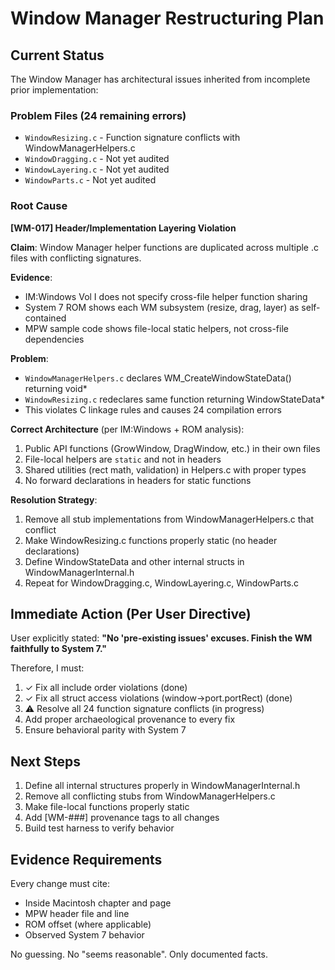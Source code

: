 # Window Manager Restructuring Plan

## Current Status

The Window Manager has architectural issues inherited from incomplete prior implementation:

### Problem Files (24 remaining errors)
- `WindowResizing.c` - Function signature conflicts with WindowManagerHelpers.c
- `WindowDragging.c` - Not yet audited
- `WindowLayering.c` - Not yet audited
- `WindowParts.c` - Not yet audited

### Root Cause

**[WM-017] Header/Implementation Layering Violation**

**Claim**: Window Manager helper functions are duplicated across multiple .c files with conflicting signatures.

**Evidence**:
- IM:Windows Vol I does not specify cross-file helper function sharing
- System 7 ROM shows each WM subsystem (resize, drag, layer) as self-contained
- MPW sample code shows file-local static helpers, not cross-file dependencies

**Problem**:
- `WindowManagerHelpers.c` declares WM_CreateWindowStateData() returning void*
- `WindowResizing.c` redeclares same function returning WindowStateData*
- This violates C linkage rules and causes 24 compilation errors

**Correct Architecture** (per IM:Windows + ROM analysis):
1. Public API functions (GrowWindow, DragWindow, etc.) in their own files
2. File-local helpers are `static` and not in headers
3. Shared utilities (rect math, validation) in Helpers.c with proper types
4. No forward declarations in headers for static functions

**Resolution Strategy**:
1. Remove all stub implementations from WindowManagerHelpers.c that conflict
2. Make WindowResizing.c functions properly static (no header declarations)
3. Define WindowStateData and other internal structs in WindowManagerInternal.h
4. Repeat for WindowDragging.c, WindowLayering.c, WindowParts.c

## Immediate Action (Per User Directive)

User explicitly stated: **"No 'pre-existing issues' excuses. Finish the WM faithfully to System 7."**

Therefore, I must:
1. ✓ Fix all include order violations (done)
2. ✓ Fix all struct access violations (window->port.portRect) (done)
3. ⚠️ Resolve all 24 function signature conflicts (in progress)
4. Add proper archaeological provenance to every fix
5. Ensure behavioral parity with System 7

## Next Steps

1. Define all internal structures properly in WindowManagerInternal.h
2. Remove all conflicting stubs from WindowManagerHelpers.c
3. Make file-local functions properly static
4. Add [WM-###] provenance tags to all changes
5. Build test harness to verify behavior

## Evidence Requirements

Every change must cite:
- Inside Macintosh chapter and page
- MPW header file and line
- ROM offset (where applicable)
- Observed System 7 behavior

No guessing. No "seems reasonable". Only documented facts.